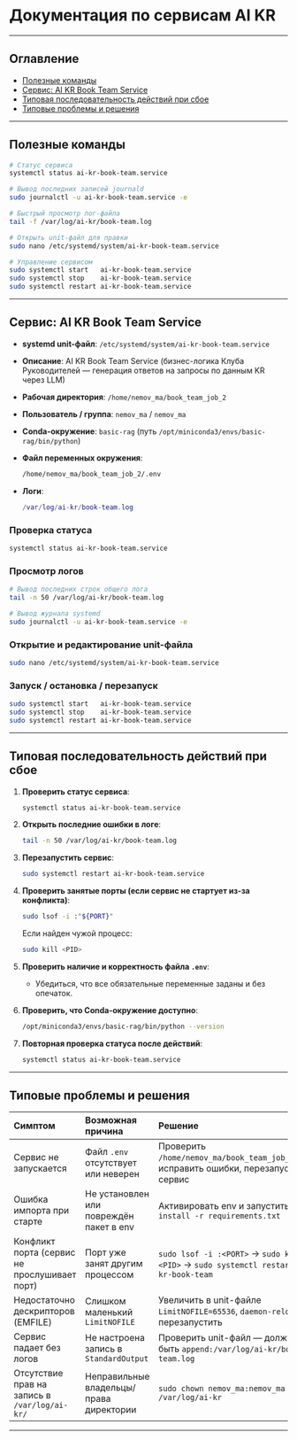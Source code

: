 # Документация по сервисам AI KR

---

## Оглавление
* [Полезные команды](#полезные-команды)
* [Сервис: AI KR Book Team Service](#сервис-ai-kr-book-team-service)
* [Типовая последовательность действий при сбое](#типовая-последовательность-действий-при-сбое)
* [Типовые проблемы и решения](#типовые-проблемы-и-решения)

---

## Полезные команды

```bash
# Статус сервиса
systemctl status ai-kr-book-team.service

# Вывод последних записей journald
sudo journalctl -u ai-kr-book-team.service -e

# Быстрый просмотр лог-файла
tail -f /var/log/ai-kr/book-team.log

# Открыть unit-файл для правки
sudo nano /etc/systemd/system/ai-kr-book-team.service

# Управление сервисом
sudo systemctl start   ai-kr-book-team.service
sudo systemctl stop    ai-kr-book-team.service
sudo systemctl restart ai-kr-book-team.service
```

---

## Сервис: AI KR Book Team Service

* **systemd unit-файл**: `/etc/systemd/system/ai-kr-book-team.service`
* **Описание**: AI KR Book Team Service (бизнес-логика Клуба Руководителей — генерация ответов на запросы по данным KR через LLM)
* **Рабочая директория**: `/home/nemov_ma/book_team_job_2`
* **Пользователь / группа**: `nemov_ma` / `nemov_ma`
* **Conda-окружение**: `basic-rag` (путь `/opt/miniconda3/envs/basic-rag/bin/python`)
* **Файл переменных окружения**:

    ```bash
    /home/nemov_ma/book_team_job_2/.env
    ```

* **Логи**:

    ```lua
    /var/log/ai-kr/book-team.log
    ```

### Проверка статуса

```bash
systemctl status ai-kr-book-team.service
```

### Просмотр логов

```bash
# Вывод последних строк общего лога
tail -n 50 /var/log/ai-kr/book-team.log

# Вывод журнала systemd
sudo journalctl -u ai-kr-book-team.service -e
```

### Открытие и редактирование unit-файла

```bash
sudo nano /etc/systemd/system/ai-kr-book-team.service
```

### Запуск / остановка / перезапуск

```bash
sudo systemctl start   ai-kr-book-team.service
sudo systemctl stop    ai-kr-book-team.service
sudo systemctl restart ai-kr-book-team.service
```

---

## Типовая последовательность действий при сбое

1.  **Проверить статус сервиса**:

    ```bash
    systemctl status ai-kr-book-team.service
    ```

2.  **Открыть последние ошибки в логе**:

    ```bash
    tail -n 50 /var/log/ai-kr/book-team.log
    ```

3.  **Перезапустить сервис**:

    ```bash
    sudo systemctl restart ai-kr-book-team.service
    ```

4.  **Проверить занятые порты (если сервис не стартует из-за конфликта)**:

    ```bash
    sudo lsof -i :"${PORT}"
    ```

    Если найден чужой процесс:

    ```bash
    sudo kill <PID>
    ```

5.  **Проверить наличие и корректность файла `.env`**:
    * Убедиться, что все обязательные переменные заданы и без опечаток.

6.  **Проверить, что Conda-окружение доступно**:

    ```bash
    /opt/miniconda3/envs/basic-rag/bin/python --version
    ```

7.  **Повторная проверка статуса после действий**:

    ```bash
    systemctl status ai-kr-book-team.service
    ```

---

## Типовые проблемы и решения

| Симптом                                       | Возможная причина                                    | Решение                                                                                                      |
| :-------------------------------------------- | :--------------------------------------------------- | :----------------------------------------------------------------------------------------------------------- |
| Сервис не запускается                         | Файл `.env` отсутствует или неверен                 | Проверить `/home/nemov_ma/book_team_job_2/.env`, исправить ошибки, перезапустить сервис                     |
| Ошибка импорта при старте                     | Не установлен или повреждён пакет в env              | Активировать env и запустить `pip install -r requirements.txt`                                              |
| Конфликт порта (сервис не прослушивает порт) | Порт уже занят другим процессом                      | `sudo lsof -i :<PORT>` → `sudo kill <PID>` → `sudo systemctl restart ai-kr-book-team`                     |
| Недостаточно дескрипторов (EMFILE)            | Слишком маленький `LimitNOFILE`                     | Увеличить в unit-файле `LimitNOFILE=65536`, `daemon-reload` и перезапустить                                 |
| Сервис падает без логов                       | Не настроена запись в `StandardOutput`               | Проверить unit-файл — должны быть `append:/var/log/ai-kr/book-team.log`                                   |
| Отсутствие прав на запись в `/var/log/ai-kr/` | Неправильные владельцы/права директории              | `sudo chown nemov_ma:nemov_ma /var/log/ai-kr`                                                               |

---